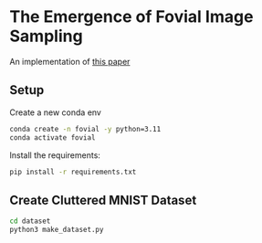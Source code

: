 # The Emergence of Fovial Image Sampling 
An implementation of [this paper](https://arxiv.org/pdf/1611.09430)


## Setup
Create a new conda env
```bash
conda create -n fovial -y python=3.11
conda activate fovial
```

Install the requirements:
```bash
pip install -r requirements.txt
```

## Create Cluttered MNIST Dataset
```bash
cd dataset
python3 make_dataset.py
```

